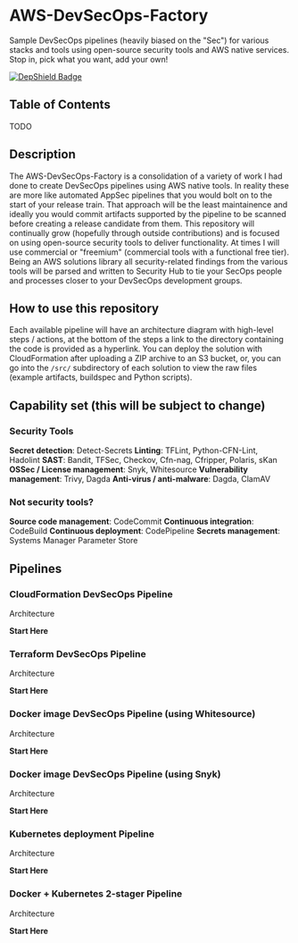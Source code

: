 # AWS-DevSecOps-Factory
Sample DevSecOps pipelines (heavily biased on the "Sec") for various stacks and tools using open-source security tools and AWS native services. Stop in, pick what you want, add your own!

[![DepShield Badge](https://depshield.sonatype.org/badges/jonrau1/AWS-DevSecOps-Factory/depshield.svg)](https://depshield.github.io)

## Table of Contents
TODO

## Description
The AWS-DevSecOps-Factory is a consolidation of a variety of work I had done to create DevSecOps pipelines using AWS native tools. In reality these are more like automated AppSec pipelines that you would bolt on to the start of your release train. That approach will be the least maintainence and ideally you would commit artifacts supported by the pipeline to be scanned before creating a release candidate from them. This repository will continually grow (hopefully through outside contributions) and is focused on using open-source security tools to deliver functionality. At times I will use commercial or "freemium" (commercial tools with a functional free tier). Being an AWS solutions library all security-related findings from the various tools will be parsed and written to Security Hub to tie your SecOps people and processes closer to your DevSecOps development groups.

## How to use this repository
Each available pipeline will have an architecture diagram with high-level steps / actions, at the bottom of the steps a link to the directory containing the code is provided as a hyperlink. You can deploy the solution with CloudFormation after uploading a ZIP archive to an S3 bucket, or, you can go into the `/src/` subdirectory of each solution to view the raw files (example artifacts, buildspec and Python scripts).

## Capability set (this will be subject to change)

### Security Tools
**Secret detection**: Detect-Secrets
**Linting**: TFLint, Python-CFN-Lint, Hadolint
**SAST**: Bandit, TFSec, Checkov, Cfn-nag, Cfripper, Polaris, sKan
**OSSec / License management**: Snyk, Whitesource
**Vulnerability management**: Trivy, Dagda
**Anti-virus / anti-malware**: Dagda, ClamAV

### Not security tools?
**Source code management**: CodeCommit
**Continuous integration**: CodeBuild
**Continuous deployment**: CodePipeline
**Secrets management**: Systems Manager Parameter Store

## Pipelines

### CloudFormation DevSecOps Pipeline
Architecture

**Start Here**

### Terraform DevSecOps Pipeline
Architecture

**Start Here**

### Docker image DevSecOps Pipeline (using Whitesource)
Architecture

**Start Here**

### Docker image DevSecOps Pipeline (using Snyk)
Architecture

**Start Here**

### Kubernetes deployment Pipeline
Architecture

**Start Here**

### Docker + Kubernetes 2-stager Pipeline
Architecture

**Start Here**
